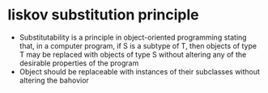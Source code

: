 ﻿# liskov substitution principle
- Substitutability is a principle in object-oriented programming stating that, in a computer program, if S is a subtype of T, then objects of type T may be replaced with objects of type S without altering any of the desirable properties of the program
- Object should be replaceable with instances of their subclasses without altering the bahovior

